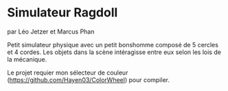 Simulateur Ragdoll
==================

par Léo Jetzer et Marcus Phan

Petit simulateur physique avec un petit bonshomme composé de 5 cercles et 4 cordes. 
Les objets dans la scène intéragisse entre eux selon les lois de la mécanique.

Le projet requier mon sélecteur de couleur (https://github.com/Hayen03/ColorWheel) pour compiler.
